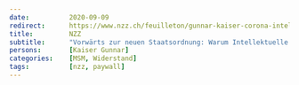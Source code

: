 ```yaml
---
date:          2020-09-09
redirect:      https://www.nzz.ch/feuilleton/gunnar-kaiser-corona-intellektuelle-und-die-neue-staatsordnung-ld.1575672
title:         NZZ
subtitle:      "Vorwärts zur neuen Staatsordnung: Warum Intellektuelle in der Corona-Zeit das kritische Denken kritisieren"
persons:       [Kaiser Gunnar]
categories:    [MSM, Widerstand]
tags:          [nzz, paywall]
---
```

